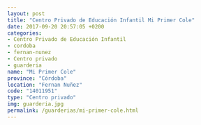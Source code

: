 ```yaml
---
layout: post
title: "Centro Privado de Educación Infantil Mi Primer Cole"
date: 2017-09-20 20:57:05 +0200
categories:
- Centro Privado de Educación Infantil
- cordoba
- fernan-nunez
- Centro privado
- guarderia
name: "Mi Primer Cole"
province: "Córdoba"
location: "Fernan Nuñez"
code: "14011951"
type: "Centro privado"
img: guarderia.jpg
permalink: /guarderias/mi-primer-cole.html
---
```

